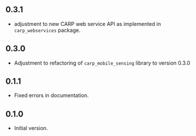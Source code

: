 ## 0.3.1
* adjustment to new CARP web service API as implemented in `carp_webservices` package.

## 0.3.0
* Adjustment to refactoring of `carp_mobile_sensing` library to version 0.3.0

## 0.1.1
* Fixed errors in documentation.

## 0.1.0
* Initial version.
